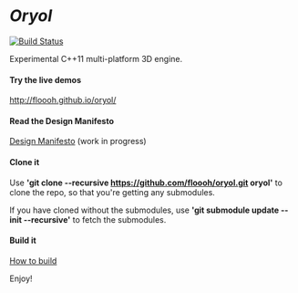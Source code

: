 # _Oryol_ #

[![Build Status](https://travis-ci.org/floooh/oryol.svg?branch=master)](https://travis-ci.org/floooh/oryol)

Experimental C++11 multi-platform 3D engine.

#### Try the live demos ####

http://floooh.github.io/oryol/

#### Read the Design Manifesto ####

[Design Manifesto](DESIGN-MANIFESTO.md) (work in progress)

#### Clone it ####

Use **'git clone --recursive https://github.com/floooh/oryol.git oryol'** to clone the repo, so that you're getting any submodules.

If you have cloned without the submodules, use **'git submodule update --init --recursive'** to fetch the submodules.

#### Build it ####

[How to build](BUILD.md)

Enjoy!
